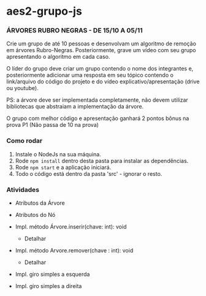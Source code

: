 # aes2-grupo-js

### ÁRVORES RUBRO NEGRAS - DE 15/10 A 05/11

Crie um grupo de até 10 pessoas e desenvolvam um algoritmo de remoção em árvores Rubro-Negras. Posteriormente, grave um vídeo com seu grupo apresentando o algoritmo em cada caso.

O líder do grupo deve criar um grupo contendo o nome dos integrantes e, posteriormente adicionar uma resposta em seu tópico contendo o link/arquivo do código do projeto e do vídeo explicativo/apresentação (drive ou youtube).

PS: a árvore deve ser implementada completamente, não devem utilizar bibliotecas que abstraiam a implementação da árvore.

O grupo com melhor código e apresentação ganhará 2 pontos bônus na prova P1 (Não passa de 10 na prova)

### Como rodar

1. Instale o NodeJs na sua máquina.
2. Rode `npm install` dentro desta pasta para instalar as dependências.
3. Rode `npm start` e a aplicação iniciará.
4. Todo o código está dentro da pasta 'src' - ignorar o resto.

### Atividades

- Atributos da Árvore
- Atributos do Nó
- Impl. método Árvore.inserir(chave: int): void
    * Detalhar
- Impl. método Arvore.remover(chave : int): void
    * Detalhar
 
- Impl. giro simples a esquerda
- Impl. giro simples a direita
